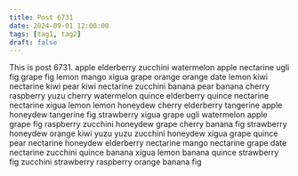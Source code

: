 ```yaml
---
title: Post 6731
date: 2024-09-01 12:00:00
tags: [tag1, tag2]
draft: false
---
```

This is post 6731.
apple
elderberry
zucchini
watermelon
apple
nectarine
ugli
fig
grape
fig
lemon
mango
xigua
grape
orange
orange
date
lemon
kiwi
nectarine
kiwi
pear
kiwi
nectarine
zucchini
banana
pear
banana
cherry
raspberry
yuzu
cherry
watermelon
quince
elderberry
quince
nectarine
nectarine
xigua
lemon
lemon
honeydew
cherry
elderberry
tangerine
apple
honeydew
tangerine
fig
strawberry
xigua
grape
ugli
watermelon
apple
grape
fig
raspberry
zucchini
honeydew
grape
cherry
banana
fig
strawberry
honeydew
orange
kiwi
yuzu
yuzu
zucchini
honeydew
xigua
grape
quince
pear
nectarine
honeydew
elderberry
nectarine
mango
nectarine
grape
date
nectarine
zucchini
quince
banana
xigua
lemon
banana
quince
strawberry
fig
zucchini
strawberry
raspberry
orange
banana
fig
